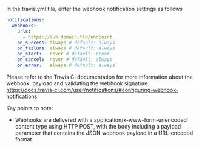In the travis.yml file, enter the webhook notification settings as follows

```yml
notifications:
  webhooks:
    urls:
      - https://sub.domain.tld/endpoint
    on_success: always # default: always
    on_failure: always # default: always
    on_start:   never # default: never
    on_cancel:  never # default: always
    on_error:   always # default: always
```

Please refer to the Travis CI documentation for more information about the webhook, payload and validating the webhook signature.
https://docs.travis-ci.com/user/notifications/#configuring-webhook-notifications

Key points to note:
- Webhooks are delivered with a application/x-www-form-urlencoded content type using HTTP POST, with the body including a payload parameter that contains the JSON webhook payload in a URL-encoded format.

